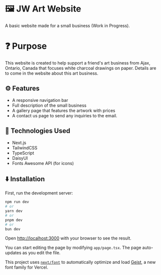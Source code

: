 # 🖼️ JW Art Website
A basic website made for a small business (Work in Progress).

# ❓ Purpose
This website is created to help support a friend's art business from Ajax, Ontario, Canada that focuses white charcoal drawings on paper. Details are to come in the website about this art business.

## ⚙️ Features
* A responsive navigation bar
* Full description of the small business
* A gallery page that features the artwork with prices
* A contact us page to send any inquiries to the email.

## 📲 Technologies Used
* Next.js
* TailwindCSS
* TypeScript
* DaisyUI
* Fonts Awesome API (for icons)

## ⬇️ Installation

First, run the development server:

```bash
npm run dev
# or
yarn dev
# or
pnpm dev
# or
bun dev
```

Open [http://localhost:3000](http://localhost:3000) with your browser to see the result.

You can start editing the page by modifying `app/page.tsx`. The page auto-updates as you edit the file.

This project uses [`next/font`](https://nextjs.org/docs/app/building-your-application/optimizing/fonts) to automatically optimize and load [Geist](https://vercel.com/font), a new font family for Vercel.
